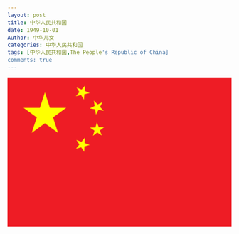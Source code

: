 ```yaml
---
layout: post
title: 中华人民共和国
date: 1949-10-01
Author: 中华儿女
categories: 中华人民共和国
tags: [中华人民共和国,The People's Republic of China]
comments: true
---
```


<img src="/images/China/%E4%B8%AD%E5%8D%8E%E4%BA%BA%E6%B0%91%E5%85%B1%E5%92%8C%E5%9B%BD%E5%9B%BD%E6%97%97.jpg"/>

